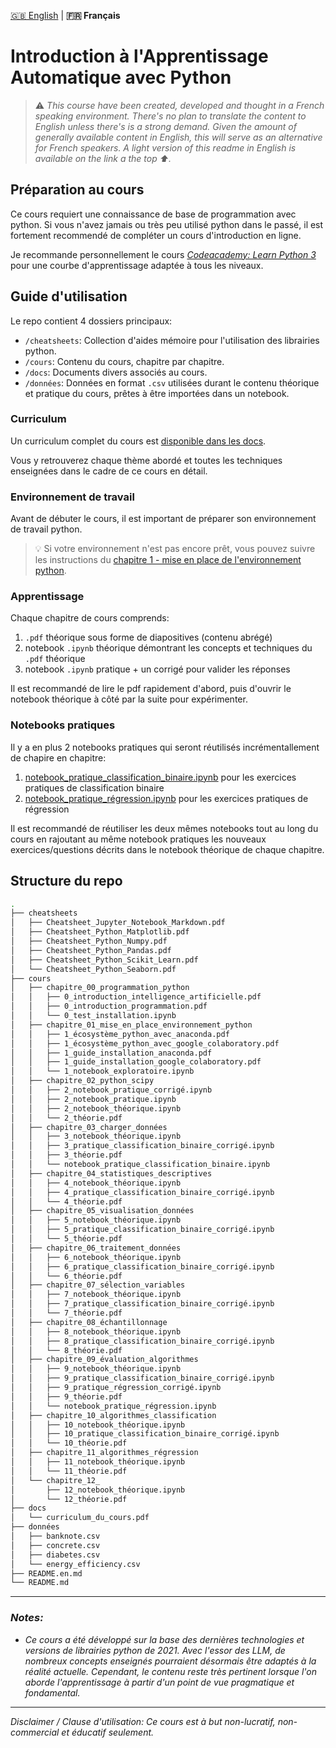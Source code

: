 [🇬🇧 English](README.en.md) | **🇫🇷 Français**

# Introduction à l'Apprentissage Automatique avec Python

> ⚠️ *This course have been created, developed and thought in a French speaking environment. There's no plan to translate the content to English unless there's is a strong demand. Given the amount of generally available content in English, this will serve as an alternative for French speakers. A light version of this readme in English is available on the link a the top ⬆.*

## Préparation au cours
Ce cours requiert une connaissance de base de programmation avec python. Si vous n'avez jamais ou très peu utilisé python dans le passé, il est fortement recommendé de compléter un cours d'introduction en ligne. 

Je recommande personnellement le cours *[Codeacademy: Learn Python 3](https://www.codecademy.com/learn/learn-python-3)* pour une courbe d'apprentissage adaptée à tous les niveaux.

## Guide d'utilisation

Le repo contient 4 dossiers principaux:
- `/cheatsheets`: Collection d'aides mémoire pour l'utilisation des librairies python.
- `/cours`: Contenu du cours, chapitre par chapitre.
- `/docs`: Documents divers associés au cours.
- `/données`: Données en format `.csv` utilisées durant le contenu théorique et pratique du cours, prêtes à être importées dans un notebook.

### Curriculum
Un curriculum complet du cours est [disponible dans les docs](docs/curriculum_du_cours.pdf).

Vous y retrouverez chaque thème abordé et toutes les techniques enseignées dans le cadre de ce cours en détail.

### Environnement de travail
Avant de débuter le cours, il est important de préparer son environnement de travail python.

> 💡 Si votre environnement n'est pas encore prêt, vous pouvez suivre les instructions du [chapitre 1 - mise en place de l'environnement python](cours/chapitre_1_mise_en_place_environnement_python).

### Apprentissage

Chaque chapitre de cours comprends:
1. `.pdf` théorique sous forme de diapositives (contenu abrégé)
2. notebook `.ipynb` théorique démontrant les concepts et techniques du `.pdf` théorique
3. notebook `.ipynb` pratique + un corrigé pour valider les réponses

Il est recommandé de lire le pdf rapidement d'abord, puis d'ouvrir le notebook théorique à côté par la suite pour expérimenter.

### Notebooks pratiques
Il y a en plus 2 notebooks pratiques qui seront réutilisés incrémentallement de chapire en chapitre:
1. [notebook_pratique_classification_binaire.ipynb](cours/chapitre_3_charger_données/notebook_pratique_classification_binaire.ipynb) pour les exercices pratiques de classification binaire
2. [notebook_pratique_régression.ipynb](cours/chapitre_9_évaluation_algorithmes/notebook_pratique_régression.ipynb) pour les exercices pratiques de régression

Il est recommandé de réutiliser les deux mêmes notebooks tout au long du cours en rajoutant au même notebook pratiques les nouveaux exercices/questions décrits dans le notebook théorique de chaque chapitre.

## Structure du repo

```bash
.
├── cheatsheets
│   ├── Cheatsheet_Jupyter_Notebook_Markdown.pdf
│   ├── Cheatsheet_Python_Matplotlib.pdf
│   ├── Cheatsheet_Python_Numpy.pdf
│   ├── Cheatsheet_Python_Pandas.pdf
│   ├── Cheatsheet_Python_Scikit_Learn.pdf
│   └── Cheatsheet_Python_Seaborn.pdf
├── cours
│   ├── chapitre_00_programmation_python
│   │   ├── 0_introduction_intelligence_artificielle.pdf
│   │   ├── 0_introduction_programmation.pdf
│   │   └── 0_test_installation.ipynb
│   ├── chapitre_01_mise_en_place_environnement_python
│   │   ├── 1_écosystème_python_avec_anaconda.pdf
│   │   ├── 1_écosystème_python_avec_google_colaboratory.pdf
│   │   ├── 1_guide_installation_anaconda.pdf
│   │   ├── 1_guide_installation_google_colaboratory.pdf
│   │   └── 1_notebook_exploratoire.ipynb
│   ├── chapitre_02_python_scipy
│   │   ├── 2_notebook_pratique_corrigé.ipynb
│   │   ├── 2_notebook_pratique.ipynb
│   │   ├── 2_notebook_théorique.ipynb
│   │   └── 2_théorie.pdf
│   ├── chapitre_03_charger_données
│   │   ├── 3_notebook_théorique.ipynb
│   │   ├── 3_pratique_classification_binaire_corrigé.ipynb
│   │   ├── 3_théorie.pdf
│   │   └── notebook_pratique_classification_binaire.ipynb
│   ├── chapitre_04_statistiques_descriptives
│   │   ├── 4_notebook_théorique.ipynb
│   │   ├── 4_pratique_classification_binaire_corrigé.ipynb
│   │   └── 4_théorie.pdf
│   ├── chapitre_05_visualisation_données
│   │   ├── 5_notebook_théorique.ipynb
│   │   ├── 5_pratique_classification_binaire_corrigé.ipynb
│   │   └── 5_théorie.pdf
│   ├── chapitre_06_traitement_données
│   │   ├── 6_notebook_théorique.ipynb
│   │   ├── 6_pratique_classification_binaire_corrigé.ipynb
│   │   └── 6_théorie.pdf
│   ├── chapitre_07_sélection_variables
│   │   ├── 7_notebook_théorique.ipynb
│   │   ├── 7_pratique_classification_binaire_corrigé.ipynb
│   │   └── 7_théorie.pdf
│   ├── chapitre_08_échantillonnage
│   │   ├── 8_notebook_théorique.ipynb
│   │   ├── 8_pratique_classification_binaire_corrigé.ipynb
│   │   └── 8_théorie.pdf
│   ├── chapitre_09_évaluation_algorithmes
│   │   ├── 9_notebook_théorique.ipynb
│   │   ├── 9_pratique_classification_binaire_corrigé.ipynb
│   │   ├── 9_pratique_régression_corrigé.ipynb
│   │   ├── 9_théorie.pdf
│   │   └── notebook_pratique_régression.ipynb
│   ├── chapitre_10_algorithmes_classification
│   │   ├── 10_notebook_théorique.ipynb
│   │   ├── 10_pratique_classification_binaire_corrigé.ipynb
│   │   └── 10_théorie.pdf
│   ├── chapitre_11_algorithmes_régression
│   │   ├── 11_notebook_théorique.ipynb
│   │   └── 11_théorie.pdf
│   └── chapitre_12_
│       ├── 12_notebook_théorique.ipynb
│       └── 12_théorie.pdf
├── docs
│   └── curriculum_du_cours.pdf
├── données
│   ├── banknote.csv
│   ├── concrete.csv
│   ├── diabetes.csv
│   └── energy_efficiency.csv
├── README.en.md
└── README.md
```

---
### *Notes:*
- *Ce cours a été développé sur la base des dernières technologies et versions de librairies python de 2021. Avec l'essor des LLM, de nombreux concepts enseignés pourraient désormais être adaptés à la réalité actuelle. Cependant, le contenu reste très pertinent lorsque l'on aborde l'apprentissage à partir d'un point de vue pragmatique et fondamental.*

---
*Disclaimer / Clause d'utilisation: Ce cours est à but non-lucratif, non-commercial et éducatif seulement.*